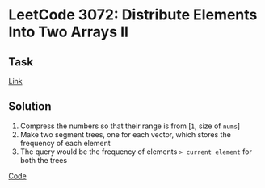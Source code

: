 # LeetCode 3072: Distribute Elements Into Two Arrays II

## Task

[Link](https://leetcode.com/problems/distribute-elements-into-two-arrays-ii/description/)

## Solution

1. Compress the numbers so that their range is from [`1`, size of `nums`]
2. Make two segment trees, one for each vector, which stores the frequency of each element
3. The query would be the frequency of elements `> current element` for both the trees

[Code](https://leetcode.com/problems/distribute-elements-into-two-arrays-ii/submissions/1198020948)